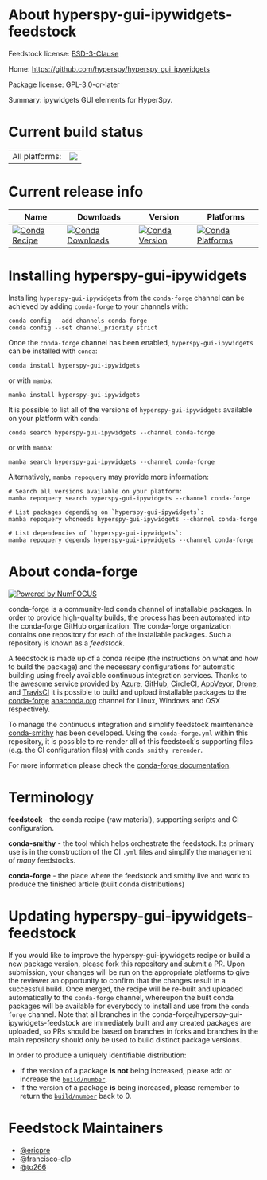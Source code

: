 About hyperspy-gui-ipywidgets-feedstock
=======================================

Feedstock license: [BSD-3-Clause](https://github.com/conda-forge/hyperspy-gui-ipywidgets-feedstock/blob/main/LICENSE.txt)

Home: https://github.com/hyperspy/hyperspy_gui_ipywidgets

Package license: GPL-3.0-or-later

Summary: ipywidgets GUI elements for HyperSpy.

Current build status
====================


<table><tr><td>All platforms:</td>
    <td>
      <a href="https://dev.azure.com/conda-forge/feedstock-builds/_build/latest?definitionId=432&branchName=main">
        <img src="https://dev.azure.com/conda-forge/feedstock-builds/_apis/build/status/hyperspy-gui-ipywidgets-feedstock?branchName=main">
      </a>
    </td>
  </tr>
</table>

Current release info
====================

| Name | Downloads | Version | Platforms |
| --- | --- | --- | --- |
| [![Conda Recipe](https://img.shields.io/badge/recipe-hyperspy--gui--ipywidgets-green.svg)](https://anaconda.org/conda-forge/hyperspy-gui-ipywidgets) | [![Conda Downloads](https://img.shields.io/conda/dn/conda-forge/hyperspy-gui-ipywidgets.svg)](https://anaconda.org/conda-forge/hyperspy-gui-ipywidgets) | [![Conda Version](https://img.shields.io/conda/vn/conda-forge/hyperspy-gui-ipywidgets.svg)](https://anaconda.org/conda-forge/hyperspy-gui-ipywidgets) | [![Conda Platforms](https://img.shields.io/conda/pn/conda-forge/hyperspy-gui-ipywidgets.svg)](https://anaconda.org/conda-forge/hyperspy-gui-ipywidgets) |

Installing hyperspy-gui-ipywidgets
==================================

Installing `hyperspy-gui-ipywidgets` from the `conda-forge` channel can be achieved by adding `conda-forge` to your channels with:

```
conda config --add channels conda-forge
conda config --set channel_priority strict
```

Once the `conda-forge` channel has been enabled, `hyperspy-gui-ipywidgets` can be installed with `conda`:

```
conda install hyperspy-gui-ipywidgets
```

or with `mamba`:

```
mamba install hyperspy-gui-ipywidgets
```

It is possible to list all of the versions of `hyperspy-gui-ipywidgets` available on your platform with `conda`:

```
conda search hyperspy-gui-ipywidgets --channel conda-forge
```

or with `mamba`:

```
mamba search hyperspy-gui-ipywidgets --channel conda-forge
```

Alternatively, `mamba repoquery` may provide more information:

```
# Search all versions available on your platform:
mamba repoquery search hyperspy-gui-ipywidgets --channel conda-forge

# List packages depending on `hyperspy-gui-ipywidgets`:
mamba repoquery whoneeds hyperspy-gui-ipywidgets --channel conda-forge

# List dependencies of `hyperspy-gui-ipywidgets`:
mamba repoquery depends hyperspy-gui-ipywidgets --channel conda-forge
```


About conda-forge
=================

[![Powered by
NumFOCUS](https://img.shields.io/badge/powered%20by-NumFOCUS-orange.svg?style=flat&colorA=E1523D&colorB=007D8A)](https://numfocus.org)

conda-forge is a community-led conda channel of installable packages.
In order to provide high-quality builds, the process has been automated into the
conda-forge GitHub organization. The conda-forge organization contains one repository
for each of the installable packages. Such a repository is known as a *feedstock*.

A feedstock is made up of a conda recipe (the instructions on what and how to build
the package) and the necessary configurations for automatic building using freely
available continuous integration services. Thanks to the awesome service provided by
[Azure](https://azure.microsoft.com/en-us/services/devops/), [GitHub](https://github.com/),
[CircleCI](https://circleci.com/), [AppVeyor](https://www.appveyor.com/),
[Drone](https://cloud.drone.io/welcome), and [TravisCI](https://travis-ci.com/)
it is possible to build and upload installable packages to the
[conda-forge](https://anaconda.org/conda-forge) [anaconda.org](https://anaconda.org/)
channel for Linux, Windows and OSX respectively.

To manage the continuous integration and simplify feedstock maintenance
[conda-smithy](https://github.com/conda-forge/conda-smithy) has been developed.
Using the ``conda-forge.yml`` within this repository, it is possible to re-render all of
this feedstock's supporting files (e.g. the CI configuration files) with ``conda smithy rerender``.

For more information please check the [conda-forge documentation](https://conda-forge.org/docs/).

Terminology
===========

**feedstock** - the conda recipe (raw material), supporting scripts and CI configuration.

**conda-smithy** - the tool which helps orchestrate the feedstock.
                   Its primary use is in the construction of the CI ``.yml`` files
                   and simplify the management of *many* feedstocks.

**conda-forge** - the place where the feedstock and smithy live and work to
                  produce the finished article (built conda distributions)


Updating hyperspy-gui-ipywidgets-feedstock
==========================================

If you would like to improve the hyperspy-gui-ipywidgets recipe or build a new
package version, please fork this repository and submit a PR. Upon submission,
your changes will be run on the appropriate platforms to give the reviewer an
opportunity to confirm that the changes result in a successful build. Once
merged, the recipe will be re-built and uploaded automatically to the
`conda-forge` channel, whereupon the built conda packages will be available for
everybody to install and use from the `conda-forge` channel.
Note that all branches in the conda-forge/hyperspy-gui-ipywidgets-feedstock are
immediately built and any created packages are uploaded, so PRs should be based
on branches in forks and branches in the main repository should only be used to
build distinct package versions.

In order to produce a uniquely identifiable distribution:
 * If the version of a package **is not** being increased, please add or increase
   the [``build/number``](https://docs.conda.io/projects/conda-build/en/latest/resources/define-metadata.html#build-number-and-string).
 * If the version of a package **is** being increased, please remember to return
   the [``build/number``](https://docs.conda.io/projects/conda-build/en/latest/resources/define-metadata.html#build-number-and-string)
   back to 0.

Feedstock Maintainers
=====================

* [@ericpre](https://github.com/ericpre/)
* [@francisco-dlp](https://github.com/francisco-dlp/)
* [@to266](https://github.com/to266/)

